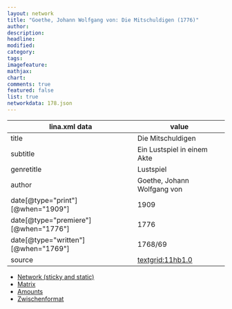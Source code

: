 ```yaml
---
layout: network
title: "Goethe, Johann Wolfgang von: Die Mitschuldigen (1776)"
author:
description:
headline:
modified:
category:
tags:
imagefeature: 
mathjax: 
chart: 
comments: true
featured: false
list: true
networkdata: 178.json
---
```

lina.xml data  | value
------------- | -------------
title|Die Mitschuldigen
subtitle|Ein Lustspiel in einem Akte
genretitle|Lustspiel
author|Goethe, Johann Wolfgang von
date[@type="print"][@when="1909"]|1909
date[@type="premiere"][@when="1776"]|1776
date[@type="written"][@when="1769"]|1768/69
source|[textgrid:11hb1.0](https://textgridlab.org/1.0/tgcrud-public/rest/textgrid:11hb1.0/data)



* [Network (sticky and static)](/network178)
* [Matrix](/matrix178)
* [Amounts](/amounts178)
* [Zwischenformat](/lina178 )
